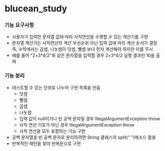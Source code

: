 # blucean_study

### **기능 요구사항**

- 사용자가 입력한 문자열 값에 따라 사칙연산을 수행할 수 있는 계산기를 구현
- 문자열 계산기는 사칙연산의 계산 우선순위 아닌 입력 값에 따라 계산 순서가 결정
<br>즉, 수학에서는 곱셈, 나눗셈이 덧셈, 뺄셈 보다 먼저 계산해야 하지만 이를 무시
- 예를 들어 "2+3\*4/2"와 같은 문자열을 입력할 경우 2+3\*4/2 실행 결과인 10을 출력

### **기능 분리**

- 테스트할 수 있는 단위로 나누어 구현 목록을 만듬
    - 덧셈
    - 뺄셈
    - 곱셈
    - 나눗셈
    - 입력 값이 null이거나 빈 공백 문자일 경우 IllegalArgumentException throw
    - 사칙 연산 기호가 아닌 경우 IllegalArgumentException throw
    - 사칙 연산을 모두 포함하는 기능 구현
- 공백 문자열을 빈 공백 문자로 분리하려면 String 클래스의 split(" ")메소드 활용
- 반복적인 패턴을 찾아 반복문으로 구현
